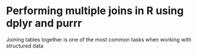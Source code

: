 # Performing multiple joins in R using dplyr and purrr

Joining tables together is one of the most common tasks when working with structured data 
